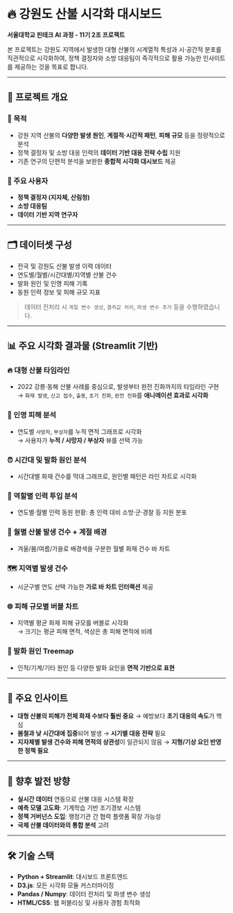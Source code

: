 # 🔥 강원도 산불 시각화 대시보드

**서울대학교 핀테크 AI 과정 - 11기 2조 프로젝트**

본 프로젝트는 강원도 지역에서 발생한 대형 산불의 시계열적 특성과 시·공간적 분포를 직관적으로 시각화하여, 정책 결정자와 소방 대응팀이 즉각적으로 활용 가능한 인사이트를 제공하는 것을 목표로 합니다.

---

## 📌 프로젝트 개요

### 🎯 목적
- 강원 지역 산불의 **다양한 발생 원인**, **계절적·시간적 패턴**, **피해 규모** 등을 정량적으로 분석
- 정책 결정자 및 소방 대응 인력의 **데이터 기반 대응 전략 수립** 지원
- 기존 연구의 단편적 분석을 보완한 **종합적 시각화 대시보드** 제공

### 🎯 주요 사용자
- **정책 결정자 (지자체, 산림청)**
- **소방 대응팀**
- **데이터 기반 지역 연구자**

---

## 🗂️ 데이터셋 구성

- 전국 및 강원도 산불 발생 이력 데이터
- 연도별/월별/시간대별/지역별 산불 건수
- 발화 원인 및 인명 피해 기록
- 동원 인력 정보 및 피해 규모 지표

> 데이터 전처리 시 `계절 변수 생성`, `결측값 처리`, `파생 변수 추가` 등을 수행하였습니다.

---

## 📊 주요 시각화 결과물 (Streamlit 기반)

### 🔥 대형 산불 타임라인
- 2022 강릉·동해 산불 사례를 중심으로, 발생부터 완전 진화까지의 타임라인 구현  
  → `화재 발생`, `신고 접수`, `출동`, `초기 진화`, `완전 진화`를 **애니메이션 효과로 시각화**  

### 🧯 인명 피해 분석
- 연도별 `사망자`, `부상자`를 누적 면적 그래프로 시각화  
  → 사용자가 **누적 / 사망자 / 부상자** 뷰를 선택 가능  

### ⏰ 시간대 및 발화 원인 분석
- 시간대별 화재 건수를 막대 그래프로, 원인별 패턴은 라인 차트로 시각화  

### 👷 역할별 인력 투입 분석
- 연도별·월별 인력 동원 현황: 총 인력 대비 소방·군·경찰 등 지원 분포  

### 📅 월별 산불 발생 건수 + 계절 배경
- 겨울/봄/여름/가을로 배경색을 구분한 월별 화재 건수 바 차트  

### 🗺️ 지역별 발생 건수
- 시군구별 연도 선택 가능한 **가로 바 차트 인터랙션** 제공  

### 🌐 피해 규모별 버블 차트
- 지역별 평균 화재 피해 규모를 버블로 시각화  
  → 크기는 평균 피해 면적, 색상은 총 피해 면적에 비례  

### 🌳 발화 원인 Treemap
- 인적/기계/기타 원인 등 다양한 발화 요인을 **면적 기반으로 표현**  

---

## 🧠 주요 인사이트

- **대형 산불의 피해가 전체 화재 수보다 훨씬 중요** → 예방보다 **초기 대응의 속도**가 핵심
- **봄철과 낮 시간대에 집중**되어 발생 → **시기별 대응 전략** 필요
- **지자체별 발생 건수와 피해 면적의 상관성**이 일관되지 않음 → **지형/기상 요인 반영한 정책 필요**

---

## 🚀 향후 발전 방향

- **실시간 데이터** 연동으로 산불 대응 시스템 확장
- **예측 모델 고도화**: 기계학습 기반 조기경보 시스템
- **정책 거버넌스 도입**: 행정기관 간 협력 플랫폼 확장 가능성
- **국제 산불 데이터와의 통합 분석** 고려

---

## 🛠️ 기술 스택

- **Python + Streamlit**: 대시보드 프론트엔드
- **D3.js**: 모든 시각화 모듈 커스터마이징
- **Pandas / Numpy**: 데이터 전처리 및 파생 변수 생성
- **HTML/CSS**: 웹 퍼블리싱 및 사용자 경험 최적화

